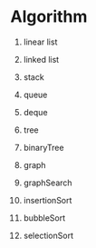 # Algorithm

1. linear list

2. linked list

3. stack

4. queue

5. deque

6. tree

7. binaryTree

8. graph

9. graphSearch

10. insertionSort

11. bubbleSort

12. selectionSort